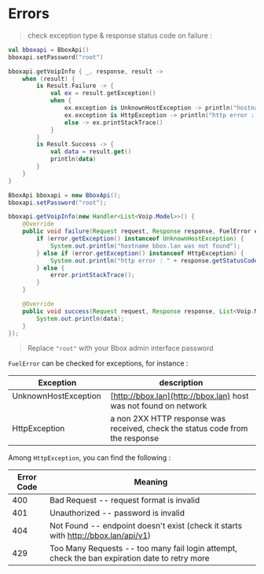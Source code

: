 # Errors

> check exception type & response status code on failure :

```kotlin
val bboxapi = BboxApi()
bboxapi.setPassword("root")

bboxapi.getVoipInfo { _, response, result ->
    when (result) {
        is Result.Failure -> {
            val ex = result.getException()
            when {
                ex.exception is UnknownHostException -> println("hostname bbox.lan was not found")
                ex.exception is HttpException -> println("http error : ${response.statusCode}")
                else -> ex.printStackTrace()
            }
        }
        is Result.Success -> {
            val data = result.get()
            println(data)
        }
    }
}
```

```java
BboxApi bboxapi = new BboxApi();
bboxapi.setPassword("root");

bboxapi.getVoipInfo(new Handler<List<Voip.Model>>() {
    @Override
    public void failure(Request request, Response response, FuelError error) {
        if (error.getException() instanceof UnknownHostException) {
            System.out.println("hostname bbox.lan was not found");
        } else if (error.getException() instanceof HttpException) {
            System.out.println("http error : " + response.getStatusCode());
        } else {
            error.printStackTrace();
        }
    }

    @Override
    public void success(Request request, Response response, List<Voip.Model> data) {
        System.out.println(data);
    }
});
```
> Replace `"root"` with your Bbox admin interface password


`FuelError` can be checked for exceptions, for instance : 

| Exception             |  description   |
|-----------------------|------------------------------------------|
| UnknownHostException  | [http://bbox.lan](http://bbox.lan) host was not found on network |
| HttpException         | a non 2XX HTTP response was received, check the status code from the response |

Among `HttpException`, you can find the following :

Error Code | Meaning
---------- | -------
400 | Bad Request -- request format is invalid
401 | Unauthorized -- password is invalid
404 | Not Found -- endpoint doesn't exist (check it starts with http://bbox.lan/api/v1)
429 | Too Many Requests -- too many fail login attempt, check the ban expiration date to retry more